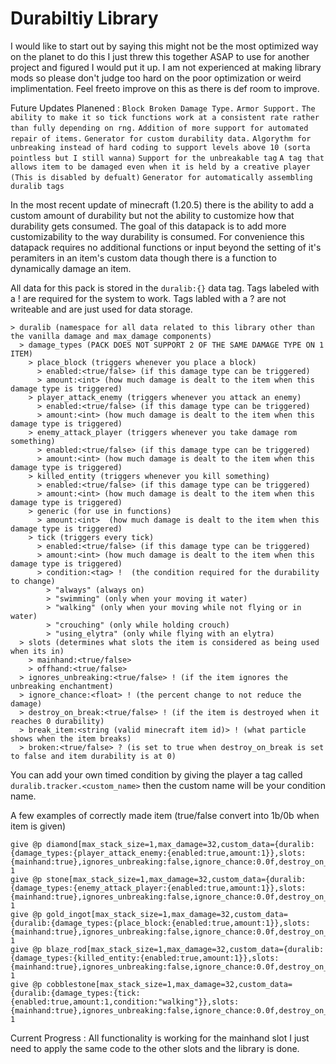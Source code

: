 # Durabiltiy Library
I would like to start out by saying this might not be the most optimized way on the planet to do this I just threw this together ASAP to use for another project and figured I would put it up. I am not experienced at making library mods so please don't judge too hard on the poor optimization or weird implimentation. Feel freeto improve on this as there is def room to improve.

Future Updates Planened :
``Block Broken Damage Type.``
``Armor Support.``
``The ability to make it so tick functions work at a consistent rate rather than fully depending on rng.``
``Addition of more support for automated repair of items.``
``Generator for custom durability data.``
``Algorythm for unbreaking instead of hard coding to support levels above 10 (sorta pointless but I still wanna)`` 
``Support for the unbreakable tag``
``A tag that allows item to be damaged even when it is held by a creative player (This is disabled by defualt)``
``Generator for automatically assembling duralib tags``

In the most recent update of minecraft (1.20.5) there is the ability to add a custom amount of durability but not the ability to customize how that durability gets consumed. The goal of this datapack is to add more customizability to the way durability is consumed.
For convenience this datapack requires no additional functions or input beyond the setting of it's peramiters in an item's custom data though there is a function to dynamically damage an item.

All data for this pack is stored in the `duralib:{}` data tag.
Tags labeled with a ! are required for the system to work.
Tags labled with a ? are not writeable and are just used for data storage.

````
> duralib (namespace for all data related to this library other than the vanilla damage and max_damage components)
  > damage_types (PACK DOES NOT SUPPORT 2 OF THE SAME DAMAGE TYPE ON 1 ITEM)
    > place_block (triggers whenever you place a block)
      > enabled:<true/false> (if this damage type can be triggered)
      > amount:<int> (how much damage is dealt to the item when this damage type is triggered)
    > player_attack_enemy (triggers whenever you attack an enemy)
      > enabled:<true/false> (if this damage type can be triggered)
      > amount:<int> (how much damage is dealt to the item when this damage type is triggered)
    > enemy_attack_player (triggers whenever you take damage rom something)
      > enabled:<true/false> (if this damage type can be triggered)
      > amount:<int> (how much damage is dealt to the item when this damage type is triggered)
    > killed_entity (triggers whenever you kill something)
      > enabled:<true/false> (if this damage type can be triggered)
      > amount:<int> (how much damage is dealt to the item when this damage type is triggered)
    > generic (for use in functions)
      > amount:<int>  (how much damage is dealt to the item when this damage type is triggered)
    > tick (triggers every tick)
      > enabled:<true/false> (if this damage type can be triggered)
      > amount:<int> (how much damage is dealt to the item when this damage type is triggered)
      > condition:<tag> !  (the condition required for the durability to change)
        > "always" (always on)
        > "swimming" (only when your moving it water)
        > "walking" (only when your moving while not flying or in water)
        > "crouching" (only while holding crouch)
        > "using_elytra" (only while flying with an elytra)
  > slots (determines what slots the item is considered as being used when its in)
    > mainhand:<true/false>
    > offhand:<true/false>
  > ignores_unbreaking:<true/false> ! (if the item ignores the unbreaking enchantment)
  > ignore_chance:<float> ! (the percent change to not reduce the damage)
  > destroy_on_break:<true/false> ! (if the item is destroyed when it reaches 0 durability)
  > break_item:<string (valid minecraft item id)> ! (what particle shows when the item breaks)
  > broken:<true/false> ? (is set to true when destroy_on_break is set to false and item durability is at 0)
````
You can add your own timed condition by giving the player a tag called `duralib.tracker.<custom_name>` then the custom name will be your condition name.



A few examples of correctly made item (true/false convert into 1b/0b when item is given)
````mcfunction
give @p diamond[max_stack_size=1,max_damage=32,custom_data={duralib:{damage_types:{player_attack_enemy:{enabled:true,amount:1}},slots:{mainhand:true},ignores_unbreaking:false,ignore_chance:0.0f,destroy_on_break:true,break_item:"minecraft:diamond"}}] 1
give @p stone[max_stack_size=1,max_damage=32,custom_data={duralib:{damage_types:{enemy_attack_player:{enabled:true,amount:1}},slots:{mainhand:true},ignores_unbreaking:false,ignore_chance:0.0f,destroy_on_break:true,break_item:"minecraft:diamond"}}] 1
give @p gold_ingot[max_stack_size=1,max_damage=32,custom_data={duralib:{damage_types:{place_block:{enabled:true,amount:1}},slots:{mainhand:true},ignores_unbreaking:false,ignore_chance:0.0f,destroy_on_break:true,break_item:"minecraft:diamond"}}] 1
give @p blaze_rod[max_stack_size=1,max_damage=32,custom_data={duralib:{damage_types:{killed_entity:{enabled:true,amount:1}},slots:{mainhand:true},ignores_unbreaking:false,ignore_chance:0.0f,destroy_on_break:true,break_item:"minecraft:diamond"}}] 1
give @p cobblestone[max_stack_size=1,max_damage=32,custom_data={duralib:{damage_types:{tick:{enabled:true,amount:1,condition:"walking"}},slots:{mainhand:true},ignores_unbreaking:false,ignore_chance:0.0f,destroy_on_break:true,break_item:"minecraft:diamond"}}] 1
```` 


Current Progress : All functionality is working for the mainhand slot I just need to apply the same code to the other slots and the library is done.
